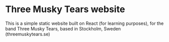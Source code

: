 # Three Musky Tears website

This is a simple static website built on React (for learning purposes), for the band Three Musky Tears, based in Stockholm, Sweden (threemuskytears.se)